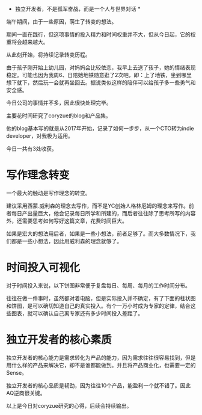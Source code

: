 
* 独立开发者，不是孤军奋战，而是一个人与世界对话 *

端午期间，由于一些原因，萌生了转变的想法。

期间一直在践行，但这项事情的投入精力和时间权重并不大，但从今日起，它的权重将会越来越大。

从此刻开始，将持续记录转变历程。

由于孩子刚开始上幼儿园，对妈妈会比较依恋，我早上去送了孩子，她的情绪表现稳定。可能也因为我周6、日陪她地铁随意逛了2次吧，即：上了地铁，坐到哪里想下就下，然后玩一会就再坐回去。据说类似这样的陪伴可以给孩子多一些勇气和安全感。

今日公司的事情并不多，因此很快处理完毕。

主要花时间研究了coryzue的blog和产品集。

他的blog基本写的就是从2017年开始，记录了如何一步步，从一个CTO转为indie developer，对我极为适用。

今日一共有3处收获。

# 写作理念转变

一个最大的触动是写作理念的转变。

建议采用西蒙.威利森的理念去写作，而不是YC创始人格林厄姆的理念来写作。前者每日产出量巨大，他会记录每日所学和所建的，而后者往往除了思考所写的内容外，还需要思考如何写好这篇文章，花费时间巨大。

如果是宏大的想法用后者，如果是一些小想法，前者足够了。而大多数情况下，我们都是一些小想法，因此用威利森的理念就够了。

# 时间投入可视化

对于时间投入来说，以下饼图非常便于复盘每日、每周、每月的工作时间分布。

往往在做一件事时，虽然都对着电脑，但是实际投入并不确定，有了下面的柱状图和饼图，是可以确切知道自己的真实投入。有个一万小时成为专家的定律，结合这些图表，就可以确认自己离专家还有多少时间投入差距了。


# 独立开发者的核心素质

独立开发者的核心能力是需求转化为产品的能力，因为需求往往很容易找到，但是用什么样的产品来解决它，却不是谁都能做到。并且将产品商业化，也需要一定的Sense。

独立开发者的核心品质是韧劲，因为往往10个产品，能盈利一个就不错了。因此AQ逆商很关键。

以上是今日对coryzue研究的心得，后续会持续输出。
